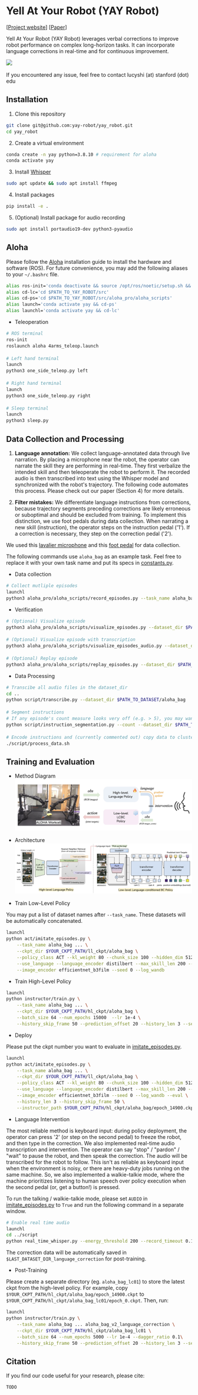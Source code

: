 # Yell At Your Robot (YAY Robot)

[[Project website](https://yay-robot.github.io/)] [[Paper]()]


Yell At Your Robot (YAY Robot) leverages verbal corrections to improve robot performance on complex long-horizon tasks. It can incorporate language corrections in real-time and for continuous improvement.

![](assets/teaser.png)

If you encountered any issue, feel free to contact lucyshi (at) stanford (dot) edu

## Installation
1. Clone this repository
```bash
git clone git@github.com:yay-robot/yay_robot.git
cd yay_robot
```

2. Create a virtual environment
```bash 
conda create -n yay python=3.8.10 # requirement for aloha
conda activate yay
```

3. Install [Whisper](https://github.com/openai/whisper)
```bash
sudo apt update && sudo apt install ffmpeg
```

4. Install packages
```bash
pip install -e .
```

5. (Optional) Install package for audio recording
```bash
sudo apt install portaudio19-dev python3-pyaudio
```

## Aloha
Please follow the [Aloha](https://github.com/tonyzhaozh/aloha) installation guide to install the hardware and software (ROS). For future convenience, you may add the following aliases to your `~/.bashrc` file. 
```bash
alias ros-init='conda deactivate && source /opt/ros/noetic/setup.sh && source ~/interbotix_ws/devel/setup.sh && cd ~/interbotix_ws/'
alias cd-lc='cd $PATH_TO_YAY_ROBOT/src'
alias cd-ps='cd $PATH_TO_YAY_ROBOT/src/aloha_pro/aloha_scripts'
alias launch='conda activate yay && cd-ps'
alias launchl='conda activate yay && cd-lc'
```

* Teleoperation
```bash
# ROS terminal
ros-init
roslaunch aloha 4arms_teleop.launch

# Left hand terminal
launch
python3 one_side_teleop.py left

# Right hand terminal
launch
python3 one_side_teleop.py right

# Sleep terminal
launch
python3 sleep.py
```

## Data Collection and Processing
1) **Language annotation:** We collect language-annotated data through live narration. By placing a microphone near the robot, the operator can narrate the skill they are performing in real-time. They first verbalize the intended skill and then teleoperate the robot to perform it. The recorded audio is then transcribed into text using the Whisper model and synchronized with the robot's trajectory. The following code automates this process. Please check out our paper (Section 4) for more details.

2) **Filter mistakes:** We differentiate language instructions from corrections, because trajectory segments preceding corrections are likely erroneous or suboptimal and should be excluded from training.
To implement this distinction, we use foot pedals during data collection. When narrating a new skill (instruction), the operator steps on the instruction pedal ('1'). If a correction is necessary, they step on the correction pedal ('2'). 

We used this [lavalier microphone](https://a.co/d/5yS4eBN) and this [foot pedal](https://a.co/d/ihOs7Mn) for data collection.

The following commands use `aloha_bag` as an example task. Feel free to replace it with your own task name and put its specs in [constants.py](src/aloha_pro/aloha_scripts/constants.py).

* Data collection
```bash
# Collect mutliple episodes 
launchl
python3 aloha_pro/aloha_scripts/record_episodes.py --task_name aloha_bag --num_episodes 3
```

* Verification
```bash
# (Optional) Visualize episode
python3 aloha_pro/aloha_scripts/visualize_episodes.py --dataset_dir $PATH_TO_DATASET/aloha_bag --episode_idx 0

# (Optional) Visualize episode with transcription
python3 aloha_pro/aloha_scripts/visualize_episodes_audio.py --dataset_dir $PATH_TO_DATASET/aloha_bag --visualize_option --transcribe --start_episode_idx 0 --end_episode_idx 2

# (Optional) Replay episode
python3 aloha_pro/aloha_scripts/replay_episodes.py --dataset_dir $PATH_TO_DATASET/aloha_bag --episode_idx 0
```

* Data Processing
```bash
# Transcibe all audio files in the dataset_dir
cd ..
python script/transcribe.py --dataset_dir $PATH_TO_DATASET/aloha_bag

# Segment instructions
# If any episode's count measure looks very off (e.g. > 5), you may want to look at the transcribed text of this episode and/or visualize it. This alignment step is very important for data quality.
python script/instruction_segmentation.py --count --dataset_dir $PATH_TO_DATASET/aloha_bag

# Encode instructions and (currently commented out) copy data to cluster
./script/process_data.sh
```

## Training and Evaluation
* Method Diagram
![](assets/method.jpeg)

* Architecture
![](assets/architecture.png)

* Train Low-Level Policy

You may put a list of dataset names after `--task_name`. These datasets will be automatically concatenated.

```bash
launchl
python act/imitate_episodes.py \
    --task_name aloha_bag ... \
    --ckpt_dir $YOUR_CKPT_PATH/ll_ckpt/aloha_bag \
    --policy_class ACT --kl_weight 80 --chunk_size 100 --hidden_dim 512 --batch_size 16 --dim_feedforward 3200 \
    --use_language --language_encoder distilbert --max_skill_len 200 --num_epochs 30000  --lr 1e-4 \
    --image_encoder efficientnet_b3film --seed 0 --log_wandb
```

* Train High-Level Policy
```bash
launchl
python instructor/train.py \
    --task_name aloha_bag ... \
    --ckpt_dir $YOUR_CKPT_PATH/hl_ckpt/aloha_bag \
    --batch_size 64 --num_epochs 15000  --lr 1e-4 \
    --history_skip_frame 50 --prediction_offset 20 --history_len 3 --seed 0 --log_wandb
```

* Deploy

Please put the ckpt number you want to evaluate in [imitate_episodes.py](src/act/imitate_episodes.py).
```bash
launchl
python act/imitate_episodes.py \
    --task_name aloha_bag ... \
    --ckpt_dir $YOUR_CKPT_PATH/ll_ckpt/aloha_bag \
    --policy_class ACT --kl_weight 80 --chunk_size 100 --hidden_dim 512 --batch_size 16 --dim_feedforward 3200 \
    --use_language --language_encoder distilbert --max_skill_len 200 --num_epochs 30000  --lr 1e-4 \
    --image_encoder efficientnet_b3film --seed 0 --log_wandb --eval \
    --history_len 3 --history_skip_frame 50 \
    --instructor_path $YOUR_CKPT_PATH/hl_ckpt/aloha_bag/epoch_14900.ckpt
```

* Language Intervention

The most reliable method is keyboard input: during policy deployment, the operator can press '2' (or step on the second pedal) to freeze the robot, and then type in the correction. We also implemented real-time audio transcription and intervention. The operator can say "stop" / "pardon" / "wait" to pause the robot, and then speak the correction. The audio will be transcribed for the robot to follow. This isn't as reliable as keyboard input when the environment is noisy, or there are heavy-duty jobs running on the same machine. So, we also implemented a walkie-talkie mode, where the machine prioritizes listening to human speech over policy execution when the second pedal (or, get a button!) is pressed.

To run the talking / walkie-talkie mode, please set `AUDIO` in [imitate_episodes.py](src/act/imitate_episodes.py) to `True` and run the following command in a separate window.


```bash
# Enable real time audio
launchl
cd ../script
python real_time_whisper.py --energy_threshold 200 --record_timeout 0.1 --phrase_timeout 0.2
```

The correction data will be automatically saved in `$LAST_DATASET_DIR_language_correction` for post-training.

* Post-Training

Please create a separate directory (eg. `aloha_bag_lc01`) to store the latest ckpt from the high-level policy. For example, copy `$YOUR_CKPT_PATH/hl_ckpt/aloha_bag/epoch_14900.ckpt` to `$YOUR_CKPT_PATH/hl_ckpt/aloha_bag_lc01/epoch_0.ckpt`. Then, run:

```bash
launchl
python instructor/train.py \
    --task_name aloha_bag ... aloha_bag_v2_language_correction \
    --ckpt_dir $YOUR_CKPT_PATH/hl_ckpt/aloha_bag_lc01 \
    --batch_size 64 --num_epochs 5000 --lr 1e-4 --dagger_ratio 0.1\
    --history_skip_frame 50 --prediction_offset 20 --history_len 3 --seed 0 --log_wandb
```

## Citation

If you find our code useful for your research, please cite:
```
TODO
```